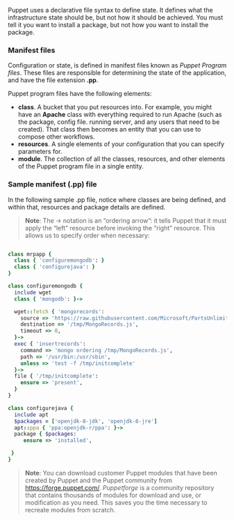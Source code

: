 
Puppet uses a declarative file syntax to define state. It defines what the infrastructure state should be, but not how it should be achieved. You must tell it you want to install a package, but not how you want to install the package. 


### Manifest files
Configuration or state, is defined in manifest files known as *Puppet Program files*. These files are responsible for determining the state of the application, and have the file extension **.pp**.

Puppet program files have the following elements:

- **class**. A bucket that you put resources into. For example, you might have an **Apache** class with everything required to run Apache (such as the package, config file. running server, and any users that need to be created). That class then becomes an entity that you can use to compose other workflows.
- **resources**. A single elements of your configuration that you can specify parameters for.
- **module**. The collection of all the classes, resources, and other elements of the Puppet program file in a single entity.


### Sample manifest (.pp) file

In the following sample .pp file, notice where classes are being defined, and within that, resources and package details are defined.

> **Note**: The -> notation is an “ordering arrow”: it tells Puppet that it must apply the “left” resource before invoking the “right” resource. This allows us to specify order when necessary:

```ruby

class mrpapp {
  class { 'configuremongodb': }
  class { 'configurejava': }
}

class configuremongodb {
  include wget
  class { 'mongodb': }->

  wget::fetch { 'mongorecords':
    source => 'https://raw.githubusercontent.com/Microsoft/PartsUnlimitedMRP/master/deploy/MongoRecords.js',
    destination => '/tmp/MongoRecords.js',
    timeout => 0,
  }->
  exec { 'insertrecords':
    command => 'mongo ordering /tmp/MongoRecords.js',
    path => '/usr/bin:/usr/sbin',
    unless => 'test -f /tmp/initcomplete'
  }->
  file { '/tmp/initcomplete':
    ensure => 'present',
  }
}

class configurejava {
  include apt
  $packages = ['openjdk-8-jdk', 'openjdk-8-jre']
  apt::ppa { 'ppa:openjdk-r/ppa': }->
  package { $packages:
     ensure => 'installed',

 }
}
```

> **Note**: You can download customer Puppet modules that have been created by Puppet and the Puppet community from  <a href="https://forge.puppet.com/" target="_blank"><span style="color: #0066cc;" color="#0066cc">https://forge.puppet.com/</span></a>. 
> *Puppetforge* is a community repository that contains thousands of modules for download and use, or modification as you need. This saves you the time necessary to recreate modules from scratch.
